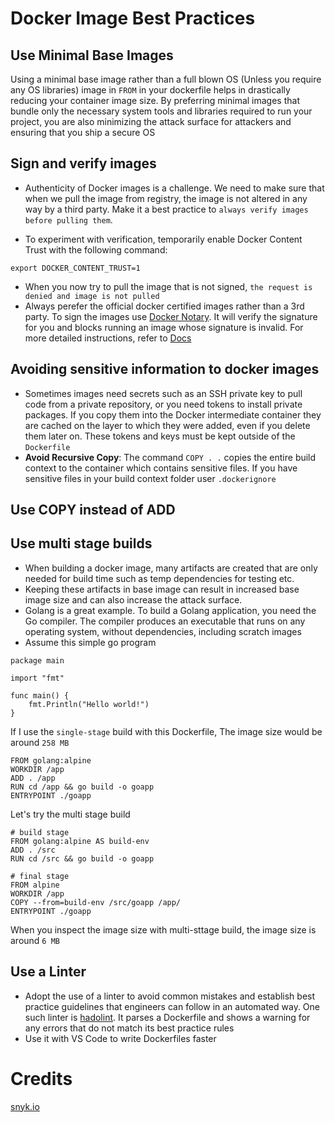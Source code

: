 # Docker Image Best Practices

## Use Minimal Base Images
Using a minimal base image rather than a full blown OS (Unless you require any OS libraries) image in `FROM` in your dockerfile helps in drastically reducing your container image size. By preferring minimal images that bundle only the necessary system tools and libraries required to run your project, you are also minimizing the attack surface for attackers and ensuring that you ship a secure OS

## Sign and verify images
- Authenticity of Docker images is a challenge. We need to make sure that when we pull the image from registry, the image is not altered in any way by a third party. Make it a best practice to `always verify images before pulling them`.

- To experiment with verification, temporarily enable Docker Content Trust with the following command:
```
export DOCKER_CONTENT_TRUST=1
```
- When you now try to pull the image that is not signed, `the request is denied and image is not pulled`
- Always perefer the official docker certified images rather than a 3rd party. To sign the images use [Docker Notary](https://docs.docker.com/notary/getting_started/). It will verify the signature for you and blocks running an image whose signature is invalid.
For more detailed instructions, refer to [Docs](https://docs.docker.com/engine/security/trust/content_trust/)

## Avoiding sensitive information to docker images
- Sometimes images need secrets such as an SSH private key to pull code from a private repository, or you need tokens to install private packages. If you copy them into the Docker intermediate container they are cached on the layer to which they were added, even if you delete them later on. These tokens and keys must be kept outside of the `Dockerfile`
- **Avoid Recursive Copy**: The command `COPY . .` copies the entire build context to the container which contains sensitive files. If you have sensitive files in your build context folder user `.dockerignore`

## Use COPY instead of ADD
## Use multi stage builds
- When building a docker image, many  artifacts are created that are only needed for build time such as temp dependencies for testing etc.
- Keeping these artifacts in base image can result in increased base image size and can also increase the attack surface.
- Golang is a great example. To build a Golang application, you need the Go compiler. The compiler produces an executable that runs on any operating system, without dependencies, including scratch images
- Assume this simple go program
```
package main

import "fmt"

func main() {
	fmt.Println("Hello world!")
}
```
If I use the `single-stage` build with this Dockerfile, The image size would be around `258 MB`
```
FROM golang:alpine
WORKDIR /app
ADD . /app
RUN cd /app && go build -o goapp
ENTRYPOINT ./goapp
```
Let's try the multi stage build
```
# build stage
FROM golang:alpine AS build-env
ADD . /src
RUN cd /src && go build -o goapp

# final stage
FROM alpine
WORKDIR /app
COPY --from=build-env /src/goapp /app/
ENTRYPOINT ./goapp
```

When you inspect the image size with multi-sttage build, the image size is around `6 MB`

## Use a Linter
- Adopt the use of a linter to avoid common mistakes and establish best practice guidelines that engineers can follow in an automated way. One such linter is [hadolint](https://github.com/hadolint/hadolint). It parses a Dockerfile and shows a warning for any errors that do not match its best practice rules
- Use it with VS Code to write Dockerfiles faster



# Credits
[snyk.io](https://snyk.io/blog/10-docker-image-security-best-practices/)